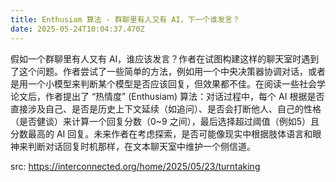 ```yaml
---
title: Enthusiam 算法 - 群聊里有人又有 AI，下一个谁发言？
date: 2025-05-24T10:04:37.470Z
---
```


假如一个群聊里有人又有 AI，谁应该发言？作者在试图构建这样的聊天室时遇到了这个问题。作者尝试了一些简单的方法，例如用一个中央决策器协调对话，或者是用一个小模型来判断某个模型是否应该回复，但效果都不佳。在阅读一些社会学论文后，作者提出了 “热情度” (Enthusiam) 算法：对话过程中，每个 AI 根据是否直接涉及自己、是否是历史上下文延续（如追问）、是否会打断他人、自己的性格（是否健谈）来计算一个回复分数（0~9 之间），最后选择超过阈值（例如5）且分数最高的 AI 回复。未来作者在考虑探索，是否可能像现实中根据肢体语言和眼神来判断对话回复时机那样，在文本聊天室中维护一个侧信道。

src: https://interconnected.org/home/2025/05/23/turntaking